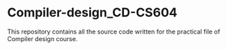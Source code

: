 # Compiler-design_CD-CS604
This repository contains all the source code written for the practical file of Compiler design course.
